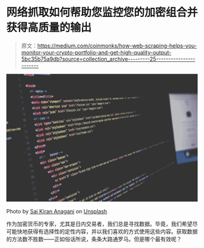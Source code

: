 # 网络抓取如何帮助您监控您的加密组合并获得高质量的输出

> 原文：<https://medium.com/coinmonks/how-web-scraping-helps-you-monitor-your-crypto-portfolio-and-get-high-quality-output-5bc35b75a9db?source=collection_archive---------25----------------------->

![](img/cd8a4795f044a5d48074f834ffe20cc5.png)

Photo by [Sai Kiran Anagani](https://unsplash.com/@anagani_saikiran?utm_source=medium&utm_medium=referral) on [Unsplash](https://unsplash.com?utm_source=medium&utm_medium=referral)

作为加密货币的专家，尤其是日内交易者，我们总是寻找数据。毕竟，我们希望尽可能快地获得有选择性的定性内容，并以我们喜欢的方式使用这些内容。获取数据的方法数不胜数——正如俗话所说，条条大路通罗马。但是哪个最有效呢？